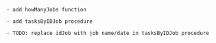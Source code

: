 ```
- add howManyJobs function
```

```
- add tasksByIDJob procedure
```

```
- TODO: replace idJob with job name/date in tasksByIDJob procedure
```